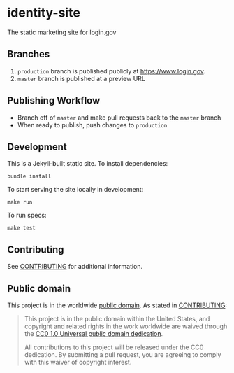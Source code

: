 # identity-site

The static marketing site for login.gov

## Branches

1. `production` branch is published publicly at https://www.login.gov.
2. `master` branch is published at a preview URL

## Publishing Workflow

- Branch off of `master` and make pull requests back to the `master` branch
- When ready to publish, push changes to `production`

## Development

This is a Jekyll-built static site. To install dependencies:

```
bundle install
```

To start serving the site locally in development:

```
make run
```

To run specs:

```
make test
```

## Contributing

See [CONTRIBUTING](CONTRIBUTING.md) for additional information.

## Public domain

This project is in the worldwide [public domain](LICENSE.md). As stated in [CONTRIBUTING](CONTRIBUTING.md):

> This project is in the public domain within the United States, and copyright and related rights in the work worldwide are waived through the [CC0 1.0 Universal public domain dedication](https://creativecommons.org/publicdomain/zero/1.0/).
>
> All contributions to this project will be released under the CC0 dedication. By submitting a pull request, you are agreeing to comply with this waiver of copyright interest.
